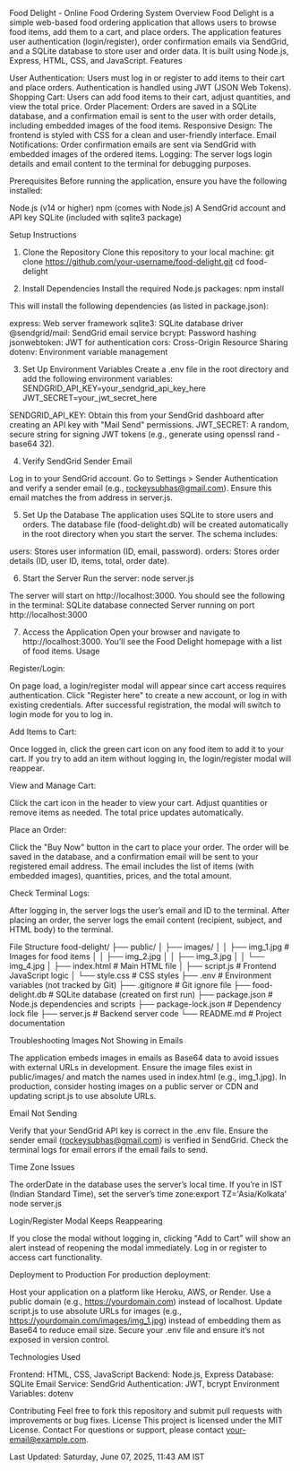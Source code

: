 Food Delight - Online Food Ordering System
Overview
Food Delight is a simple web-based food ordering application that allows users to browse food items, add them to a cart, and place orders. The application features user authentication (login/register), order confirmation emails via SendGrid, and a SQLite database to store user and order data. It is built using Node.js, Express, HTML, CSS, and JavaScript.
Features

User Authentication: Users must log in or register to add items to their cart and place orders. Authentication is handled using JWT (JSON Web Tokens).
Shopping Cart: Users can add food items to their cart, adjust quantities, and view the total price.
Order Placement: Orders are saved in a SQLite database, and a confirmation email is sent to the user with order details, including embedded images of the food items.
Responsive Design: The frontend is styled with CSS for a clean and user-friendly interface.
Email Notifications: Order confirmation emails are sent via SendGrid with embedded images of the ordered items.
Logging: The server logs login details and email content to the terminal for debugging purposes.

Prerequisites
Before running the application, ensure you have the following installed:

Node.js (v14 or higher)
npm (comes with Node.js)
A SendGrid account and API key
SQLite (included with sqlite3 package)

Setup Instructions
1. Clone the Repository
Clone this repository to your local machine:
git clone https://github.com/your-username/food-delight.git
cd food-delight

2. Install Dependencies
Install the required Node.js packages:
npm install

This will install the following dependencies (as listed in package.json):

express: Web server framework
sqlite3: SQLite database driver
@sendgrid/mail: SendGrid email service
bcrypt: Password hashing
jsonwebtoken: JWT for authentication
cors: Cross-Origin Resource Sharing
dotenv: Environment variable management

3. Set Up Environment Variables
Create a .env file in the root directory and add the following environment variables:
SENDGRID_API_KEY=your_sendgrid_api_key_here
JWT_SECRET=your_jwt_secret_here


SENDGRID_API_KEY: Obtain this from your SendGrid dashboard after creating an API key with "Mail Send" permissions.
JWT_SECRET: A random, secure string for signing JWT tokens (e.g., generate using openssl rand -base64 32).

4. Verify SendGrid Sender Email

Log in to your SendGrid account.
Go to Settings > Sender Authentication and verify a sender email (e.g., rockeysubhas@gmail.com).
Ensure this email matches the from address in server.js.

5. Set Up the Database
The application uses SQLite to store users and orders. The database file (food-delight.db) will be created automatically in the root directory when you start the server. The schema includes:

users: Stores user information (ID, email, password).
orders: Stores order details (ID, user ID, items, total, order date).

6. Start the Server
Run the server:
node server.js

The server will start on http://localhost:3000. You should see the following in the terminal:
SQLite database connected
Server running on port http://localhost:3000

7. Access the Application
Open your browser and navigate to http://localhost:3000. You’ll see the Food Delight homepage with a list of food items.
Usage

Register/Login:

On page load, a login/register modal will appear since cart access requires authentication.
Click "Register here" to create a new account, or log in with existing credentials.
After successful registration, the modal will switch to login mode for you to log in.


Add Items to Cart:

Once logged in, click the green cart icon on any food item to add it to your cart.
If you try to add an item without logging in, the login/register modal will reappear.


View and Manage Cart:

Click the cart icon in the header to view your cart.
Adjust quantities or remove items as needed.
The total price updates automatically.


Place an Order:

Click the "Buy Now" button in the cart to place your order.
The order will be saved in the database, and a confirmation email will be sent to your registered email address.
The email includes the list of items (with embedded images), quantities, prices, and the total amount.


Check Terminal Logs:

After logging in, the server logs the user’s email and ID to the terminal.
After placing an order, the server logs the email content (recipient, subject, and HTML body) to the terminal.



File Structure
food-delight/
├── public/
│   ├── images/
│   │   ├── img_1.jpg  # Images for food items
│   │   ├── img_2.jpg
│   │   ├── img_3.jpg
│   │   └── img_4.jpg
│   ├── index.html     # Main HTML file
│   ├── script.js      # Frontend JavaScript logic
│   └── style.css      # CSS styles
├── .env               # Environment variables (not tracked by Git)
├── .gitignore         # Git ignore file
├── food-delight.db    # SQLite database (created on first run)
├── package.json       # Node.js dependencies and scripts
├── package-lock.json  # Dependency lock file
├── server.js          # Backend server code
└── README.md          # Project documentation

Troubleshooting
Images Not Showing in Emails

The application embeds images in emails as Base64 data to avoid issues with external URLs in development.
Ensure the image files exist in public/images/ and match the names used in index.html (e.g., img_1.jpg).
In production, consider hosting images on a public server or CDN and updating script.js to use absolute URLs.

Email Not Sending

Verify that your SendGrid API key is correct in the .env file.
Ensure the sender email (rockeysubhas@gmail.com) is verified in SendGrid.
Check the terminal logs for email errors if the email fails to send.

Time Zone Issues

The orderDate in the database uses the server’s local time. If you’re in IST (Indian Standard Time), set the server’s time zone:export TZ='Asia/Kolkata'
node server.js



Login/Register Modal Keeps Reappearing

If you close the modal without logging in, clicking "Add to Cart" will show an alert instead of reopening the modal immediately.
Log in or register to access cart functionality.

Deployment to Production
For production deployment:

Host your application on a platform like Heroku, AWS, or Render.
Use a public domain (e.g., https://yourdomain.com) instead of localhost.
Update script.js to use absolute URLs for images (e.g., https://yourdomain.com/images/img_1.jpg) instead of embedding them as Base64 to reduce email size.
Secure your .env file and ensure it’s not exposed in version control.

Technologies Used

Frontend: HTML, CSS, JavaScript
Backend: Node.js, Express
Database: SQLite
Email Service: SendGrid
Authentication: JWT, bcrypt
Environment Variables: dotenv

Contributing
Feel free to fork this repository and submit pull requests with improvements or bug fixes.
License
This project is licensed under the MIT License.
Contact
For questions or support, please contact your-email@example.com.

Last Updated: Saturday, June 07, 2025, 11:43 AM IST
